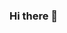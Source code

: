### Hi there 👋

<!--
**Aryanvha/Aryanvha** is a ✨ _special_ ✨ repository because its `README.md` (this file) appears on your GitHub profile.

Name - Aaryan vhanagade

- 🔭 I’m currently working on ...github
- 🌱 I’m currently learning ...html and csss
- 👯 I’m looking to collaborate on ..github.
- 🤔 I’m looking for help with ...
- 💬 Ask me about ... im from jondhale second year aiml
- 📫 How to reach me: .@ insta  @aryan_vhanagade_  , twitter @ aryanvhanagade23 ,  linkdin @ aryanvhanagade..
- 😄 Pronouns: smiw...
- ⚡ Fun fact: ..ccool.
-->
